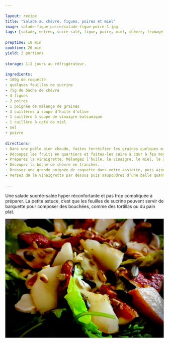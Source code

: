 ```yaml
---

layout: recipe
title: "Salade au chèvre, figues, poires et miel"
image: salade-figue-poire/salade-figue-poire-1.jpg
tags: [salade, entrée, sucré-salé, figue, poire, miel, chèvre, fromage frais, roquette, vinaigrette, sucrine, graines]

preptime: 10 min
cooktime: 20 min
yield: 2 portions

storage: 1–2 jours au réfrigérateur.

ingredients:
- 100g de roquette
- quelques feuilles de sucrine
- 75g de bûche de chèvre
- 4 figues
- 2 poires
- 1 poignée de mélange de graines
- 3 cuillères à soupe d’huile d’olive
- 1 cuillère à soupe de vinaigre balsamique
- 1 cuillère à café de miel
- sel
- poivre

directions:
- Dans une poêle bien chaude, faites torréifier les graines quelques minutes. Réservez.
- Découpez les fruits en quartiers et faites-les cuire à cœur à feu moyen doux.
- Préparez la vinaigrette. Mélangez l’huile, le vinaigre, le miel, le sel et le poivre.
- Découpez la bûche de chèvre en tranches.
- Dressez une grande poignée de roquette dans votre assiette, puis ajoutez quelques feuilles de sucrine. Déposez des tranches de fromage de chèvre puis ajoutez les figues et poires.
- Versez de la vinaigrette par dessus puis saupoudrez d’une belle quantité de graines torréifiées.

---
```


Une salade sucrée-salée hyper réconfortante et pas trop compliquée à préparer. La petite astuce, c’est que les feuilles de sucrine peuvent servir de barquette pour composer des bouchées, comme des tortillas ou du pain plat.

![Fondant et croquant s’entremêlent dans chaque bouchée, tout autant que le sucré et le salé. Des contrastes qui se dégustent dans une jolie entrée.](../images/salade-figue-poire/salade-figue-poire-2.jpg) 
